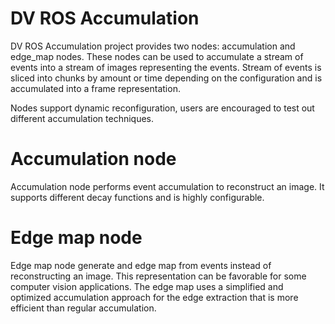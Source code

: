 # DV ROS Accumulation

DV ROS Accumulation project provides two nodes: accumulation and edge_map nodes. These nodes can be used to accumulate
a stream of events into a stream of images representing the events. Stream of events is sliced into chunks by amount or
time depending on the configuration and is accumulated into a frame representation. 

Nodes support dynamic reconfiguration, users are encouraged to test out different accumulation techniques.

# Accumulation node

Accumulation node performs event accumulation to reconstruct an image. It supports different decay functions and is 
highly configurable.

# Edge map node

Edge map node generate and edge map from events instead of reconstructing an image. This representation can be 
favorable for some computer vision applications. The edge map uses a simplified and optimized accumulation approach
for the edge extraction that is more efficient than regular accumulation.


